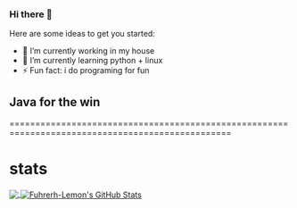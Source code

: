 ### Hi there 👋


Here are some ideas to get you started:

- 🔭 I’m currently working in my house
- 🌱 I’m currently learning python + linux
- ⚡ Fun fact: i do programing for fun
## Java for the win

=================================================================================================
# stats

<a href="https://github.com/HewelFo/HewelFo">
  <img align="center" src="https://github-readme-stats.vercel.app/api/top-langs/?username=HewelFo&hide=java,html&title_color=000000&text_color=000000" />
</a>

<a href="https://github.com/HewelFo/HewelFo">
  <img align="center" src="https://github-readme-stats.vercel.app/api?username=HewelFo&show_icons=true&line_height=27&count_private=true&title_color=000000&text_color=000000&icon_color=FAC051" alt="Fuhrerh-Lemon's GitHub Stats" />
</a>
